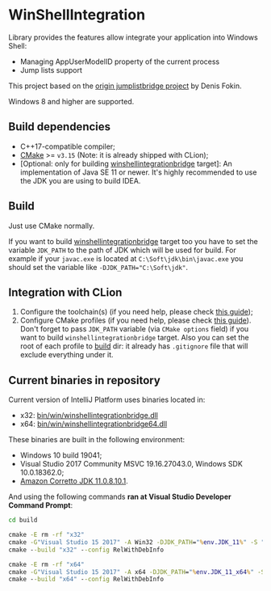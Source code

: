 # WinShellIntegration
Library provides the features allow integrate your application into Windows Shell:
* Managing AppUserModelID property of the current process
* Jump lists support

This project based on the [origin jumplistbridge project](https://github.com/JetBrains/intellij-community/tree/4635352640ed54ef9379082171f33837d099ebb8/native/jumplistbridge)
by Denis Fokin.

Windows 8 and higher are supported.

## Build dependencies
* C++17-compatible compiler;
* [CMake](https://cmake.org/download/) >= `v3.15` (Note: it is already shipped with CLion);
* [Optional: only for building [winshellintegrationbridge](src/winshellintegrationbridge) target]:
  An implementation of Java SE 11 or newer. It's highly recommended to use the JDK you are using to build IDEA.

## Build
Just use CMake normally.

If you want to build [winshellintegrationbridge](src/winshellintegrationbridge) target too
you have to set the variable `JDK_PATH` to the path of JDK which will be used for build.
For example if your `javac.exe` is located at `C:\Soft\jdk\bin\javac.exe` you should set the variable like
`-DJDK_PATH="C:\Soft\jdk"`.

## Integration with CLion
1. Configure the toolchain(s) (if you need help, please check [this guide](https://www.jetbrains.com/help/clion/quick-tutorial-on-configuring-clion-on-windows.html));
2. Configure CMake profiles (if you need help, please check [this guide](https://www.jetbrains.com/help/clion/cmake-profile.html)).
   Don't forget to pass `JDK_PATH` variable (via `CMake options` field) if you want to build `winshellintegrationbridge` target.
   Also you can set the root of each profile to [build](build) dir: it already has `.gitignore` file
    that will exclude everything under it.

## Current binaries in repository
Current version of IntelliJ Platform uses binaries located in:
* x32: [bin/win/winshellintegrationbridge.dll](../../bin/win/winshellintegrationbridge.dll)
* x64: [bin/win/winshellintegrationbridge64.dll](../../bin/win/winshellintegrationbridge64.dll)

These binaries are built in the following environment:
* Windows 10 build 19041;
* Visual Studio 2017 Community MSVC 19.16.27043.0, Windows SDK 10.0.18362.0;
* [Amazon Corretto JDK 11.0.8.10.1](https://corretto.aws/downloads/resources/11.0.8.10.1/amazon-corretto-11.0.8.10.1-windows-x64.msi).

And using the following commands **ran at Visual Studio Developer Command Prompt**:
```bat
cd build

cmake -E rm -rf "x32"
cmake -G"Visual Studio 15 2017" -A Win32 -DJDK_PATH="%env.JDK_11%" -S ".." -B "x32"
cmake --build "x32" --config RelWithDebInfo

cmake -E rm -rf "x64"
cmake -G"Visual Studio 15 2017" -A x64 -DJDK_PATH="%env.JDK_11_x64%" -S ".." -B "x64"
cmake --build "x64" --config RelWithDebInfo
```
